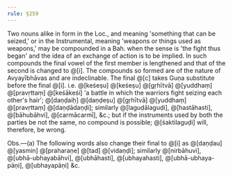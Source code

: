 ```yaml
---
rule: §259
---
```


Two nouns alike in form in the Loc., and meaning 'something that can be seized,' or in the Instrumental, meaning 'weapons or things used as weapons,' may be compounded in a Bah. when the sense is 'the fight thus began' and the idea of an exchange of action is to be implied. In such compounds the final vowel of the first member is lengthened and that of the second is changed to @[i]. The compounds so formed are of the nature of Avyayībhāvas and are indeclinable. The final @[c] takes Guṇa substitute before the final @[i]. i.e. @[keśeṣu] @[keśeṣu] @[gṛhītvā] @[yuddhaṃ] @[pravṛttaṃ] @[keśākeśi] 'a battle in which the warriors fight seizing each other's hair'; @[daṇḍaiḥ] @[daṇḍeṣu] @[gṛhītvā] @[yuddhaṃ] @[pravṛttaṃ] @[daṇḍādaṇḍi]; similarly @[laguḍālaguḍi], @[hastāhasti], @[bāhubāhvi], @[carmācarmī], &c.; but if the instruments used by both the parties be not the same, no compound is possible; @[śaktilaguḍi] will, therefore, be wrong.

Obs.—(a) The following words also change their final to @[i] as @[daṇḍau] @[yasmin] @[praharaṇe] @[tad] @[vidaṇḍi]; similarly @[nirbāhuvi], @[ubhā-ubhayabāhvi], @[ubhāhasti], @[ubhayahasti], @[ubhā-ubhaya-pāṇi], @[ubhayapāṇi] &c.